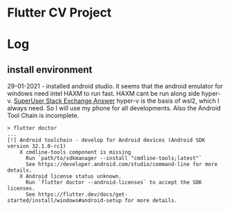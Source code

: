 # Flutter CV Project

# Log
## install environment
29-01-2021 - installed android studio. it seems that the android emulator for windows need intel HAXM to run fast. HAXM cant be run along side hyper-v. [SuperUser Stack Exchange Answer](https://superuser.com/questions/1681192/wsl2-android-studio-and-intel-haxm) hyper-v is the basis of wsl2, which I always need. So I will use my phone for all developments. Also the Android Tool Chain is incomplete.

```
> flutter doctor
...
[!] Android toolchain - develop for Android devices (Android SDK version 32.1.0-rc1)
    X cmdline-tools component is missing
      Run `path/to/sdkmanager --install "cmdline-tools;latest"`
      See https://developer.android.com/studio/command-line for more details.
    X Android license status unknown.
      Run `flutter doctor --android-licenses` to accept the SDK licenses.
      See https://flutter.dev/docs/get-started/install/windows#android-setup for more details.
```